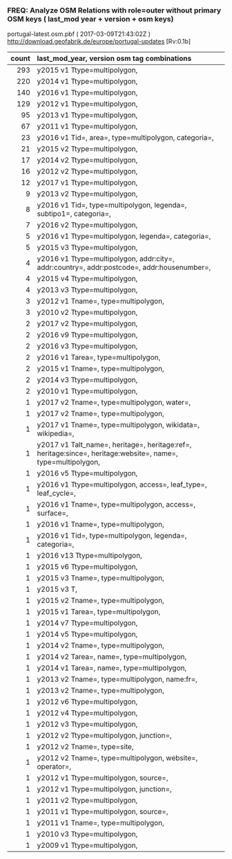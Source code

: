  
### FREQ: Analyze OSM Relations with role=outer without primary OSM keys ( last_mod year + version + osm keys)
portugal-latest.osm.pbf ( 2017-03-09T21:43:02Z ) http://download.geofabrik.de/europe/portugal-updates [Rv:0.1b]
 
|  count  |  last_mod_year, version osm tag combinations 
|  -----: | :--------------------------------------
|    293  |  y2015 v1 Ttype=multipolygon, 
|    220  |  y2014 v1 Ttype=multipolygon, 
|    140  |  y2016 v1 Ttype=multipolygon, 
|    129  |  y2012 v1 Ttype=multipolygon, 
|     95  |  y2013 v1 Ttype=multipolygon, 
|     67  |  y2011 v1 Ttype=multipolygon, 
|     23  |  y2016 v1 Tid=, area=, type=multipolygon, categoria=, 
|     21  |  y2015 v2 Ttype=multipolygon, 
|     17  |  y2014 v2 Ttype=multipolygon, 
|     16  |  y2012 v2 Ttype=multipolygon, 
|     12  |  y2017 v1 Ttype=multipolygon, 
|      9  |  y2013 v2 Ttype=multipolygon, 
|      8  |  y2016 v1 Tid=, type=multipolygon, legenda=, subtipo1=, categoria=, 
|      7  |  y2016 v2 Ttype=multipolygon, 
|      5  |  y2016 v1 Ttype=multipolygon, legenda=, categoria=, 
|      5  |  y2015 v3 Ttype=multipolygon, 
|      4  |  y2016 v1 Ttype=multipolygon, addr:city=, addr:country=, addr:postcode=, addr:housenumber=, 
|      4  |  y2015 v4 Ttype=multipolygon, 
|      4  |  y2013 v3 Ttype=multipolygon, 
|      3  |  y2012 v1 Tname=, type=multipolygon, 
|      3  |  y2010 v2 Ttype=multipolygon, 
|      2  |  y2017 v2 Ttype=multipolygon, 
|      2  |  y2016 v9 Ttype=multipolygon, 
|      2  |  y2016 v3 Ttype=multipolygon, 
|      2  |  y2016 v1 Tarea=, type=multipolygon, 
|      2  |  y2015 v1 Tname=, type=multipolygon, 
|      2  |  y2014 v3 Ttype=multipolygon, 
|      2  |  y2010 v1 Ttype=multipolygon, 
|      1  |  y2017 v2 Tname=, type=multipolygon, water=, 
|      1  |  y2017 v2 Tname=, type=multipolygon, 
|      1  |  y2017 v1 Tname=, type=multipolygon, wikidata=, wikipedia=, 
|      1  |  y2017 v1 Talt_name=, heritage=, heritage:ref=, heritage:since=, heritage:website=, name=, type=multipolygon, 
|      1  |  y2016 v5 Ttype=multipolygon, 
|      1  |  y2016 v1 Ttype=multipolygon, access=, leaf_type=, leaf_cycle=, 
|      1  |  y2016 v1 Tname=, type=multipolygon, access=, surface=, 
|      1  |  y2016 v1 Tname=, type=multipolygon, 
|      1  |  y2016 v1 Tid=, type=multipolygon, legenda=, categoria=, 
|      1  |  y2016 v13 Ttype=multipolygon, 
|      1  |  y2015 v6 Ttype=multipolygon, 
|      1  |  y2015 v3 Tname=, type=multipolygon, 
|      1  |  y2015 v3 T, 
|      1  |  y2015 v2 Tname=, type=multipolygon, 
|      1  |  y2015 v1 Tarea=, type=multipolygon, 
|      1  |  y2014 v7 Ttype=multipolygon, 
|      1  |  y2014 v5 Ttype=multipolygon, 
|      1  |  y2014 v2 Tname=, type=multipolygon, 
|      1  |  y2014 v2 Tarea=, name=, type=multipolygon, 
|      1  |  y2014 v1 Tarea=, name=, type=multipolygon, 
|      1  |  y2013 v2 Tname=, type=multipolygon, name:fr=, 
|      1  |  y2013 v2 Tname=, type=multipolygon, 
|      1  |  y2012 v6 Ttype=multipolygon, 
|      1  |  y2012 v4 Ttype=multipolygon, 
|      1  |  y2012 v3 Ttype=multipolygon, 
|      1  |  y2012 v2 Ttype=multipolygon, junction=, 
|      1  |  y2012 v2 Tname=, type=site, 
|      1  |  y2012 v2 Tname=, type=multipolygon, website=, operator=, 
|      1  |  y2012 v1 Ttype=multipolygon, source=, 
|      1  |  y2012 v1 Ttype=multipolygon, junction=, 
|      1  |  y2011 v2 Ttype=multipolygon, 
|      1  |  y2011 v1 Ttype=multipolygon, source=, 
|      1  |  y2011 v1 Tname=, type=multipolygon, 
|      1  |  y2010 v3 Ttype=multipolygon, 
|      1  |  y2009 v1 Ttype=multipolygon, 
 

